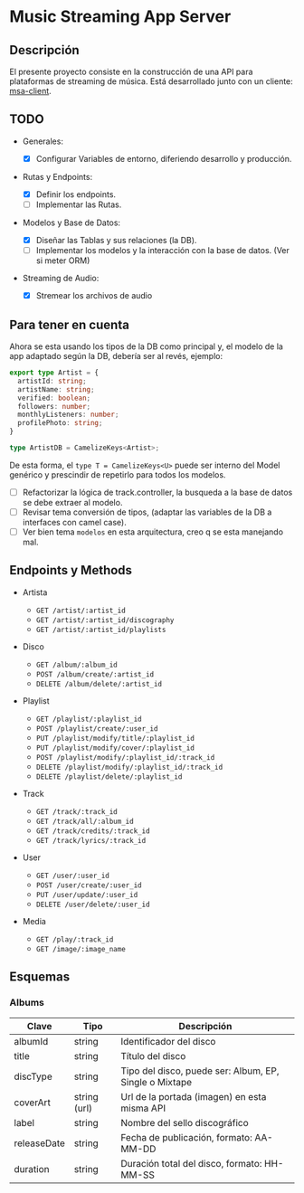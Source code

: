 # Music Streaming App Server

## Descripción

El presente proyecto consiste en la construcción de una API para plataformas de streaming de música. Está desarrollado junto con un cliente: [msa-client](https://github.com/JiunMHsu/msa-client).

## TODO

- Generales:

  - [x] Configurar Variables de entorno, diferiendo desarrollo y producción.

- Rutas y Endpoints:

  - [X] Definir los endpoints.
  - [ ] Implementar las Rutas.

- Modelos y Base de Datos:

  - [X] Diseñar las Tablas y sus relaciones (la DB).
  - [ ] Implementar los modelos y la interacción con la base de datos. (Ver si meter ORM)

- Streaming de Audio:

  - [X] Stremear los archivos de audio

## Para tener en cuenta

Ahora se esta usando los tipos de la DB como principal y, el modelo de la app adaptado según la DB, debería ser al revés, ejemplo:

  ```typescript
  export type Artist = {
    artistId: string;
    artistName: string;
    verified: boolean;
    followers: number;
    monthlyListeners: number;
    profilePhoto: string;
  }

  type ArtistDB = CamelizeKeys<Artist>;
  ```

De esta forma, el `type T = CamelizeKeys<U>` puede ser interno del Model genérico y prescindir de repetirlo para todos los modelos.

- [ ] Refactorizar la lógica de track.controller, la busqueda a la base de datos se debe extraer al modelo.
- [ ] Revisar tema conversión de tipos, (adaptar las variables de la DB a interfaces con camel case).
- [ ] Ver bien tema `modelos` en esta arquitectura, creo q se esta manejando mal.

## Endpoints y Methods

- Artista

  - `GET /artist/:artist_id`
  - `GET /artist/:artist_id/discography`
  - `GET /artist/:artist_id/playlists`

- Disco

  - `GET /album/:album_id`
  - `POST /album/create/:artist_id`
  - `DELETE /album/delete/:artist_id`

- Playlist

  - `GET /playlist/:playlist_id`
  - `POST /playlist/create/:user_id`
  - `PUT /playlist/modify/title/:playlist_id`
  - `PUT /playlist/modify/cover/:playlist_id`
  - `POST /playlist/modify/:playlist_id/:track_id`
  - `DELETE /playlist/modify/:playlist_id/:track_id`
  - `DELETE /playlist/delete/:playlist_id`

- Track

  - `GET /track/:track_id`
  - `GET /track/all/:album_id`
  - `GET /track/credits/:track_id`
  - `GET /track/lyrics/:track_id`

- User

  - `GET /user/:user_id`
  - `POST /user/create/:user_id`
  - `PUT /user/update/:user_id`
  - `DELETE /user/delete/:user_id`

- Media

  - `GET /play/:track_id`
  - `GET /image/:image_name`

## Esquemas

### Albums

| Clave       | Tipo         | Descripción                                            |
| ----------- | ------------ | ------------------------------------------------------ |
| albumId     | string       | Identificador del disco                                |
| title       | string       | Título del disco                                       |
| discType    | string       | Tipo del disco, puede ser: Album, EP, Single o Mixtape |
| coverArt    | string (url) | Url de la portada (imagen) en esta misma API           |
| label       | string       | Nombre del sello discográfico                          |
| releaseDate | string       | Fecha de publicación, formato: AA-MM-DD                |
| duration    | string       | Duración total del disco, formato: HH-MM-SS            |
